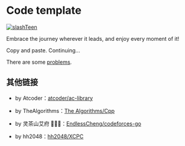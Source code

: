 # Code template

[![slashTeen](https://img.shields.io/badge/slashTeen-Codeforces-purple?style=for-the-badge)](https://codeforces.com/profile/slashTeen)

Embrace the journey wherever it leads, and enjoy every moment of it!

Copy and paste. Continuing...

There are some [problems](https://docs.qq.com/sheet/DT3B6ZGRWeWtKcUdm).

## 其他链接

- by Atcoder：[atcoder/ac-library](https://github.com/atcoder/ac-library)

- by TheAlgorithms：[The Algorithms/Cpp](https://github.com/TheAlgorithms/C-Plus-Plus)

- by 灵茶山艾府 💭💡🎈：[EndlessCheng/codeforces-go](https://github.com/EndlessCheng/codeforces-go)

- by hh2048：[hh2048/XCPC](https://github.com/hh2048/XCPC)
